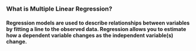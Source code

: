 <h3>What is Multiple Linear Regression?</h3>
<h4>Regression models are used to describe relationships between variables by fitting a line to the observed data. Regression allows you to estimate how a dependent variable changes as the independent variable(s) change.</h4>

